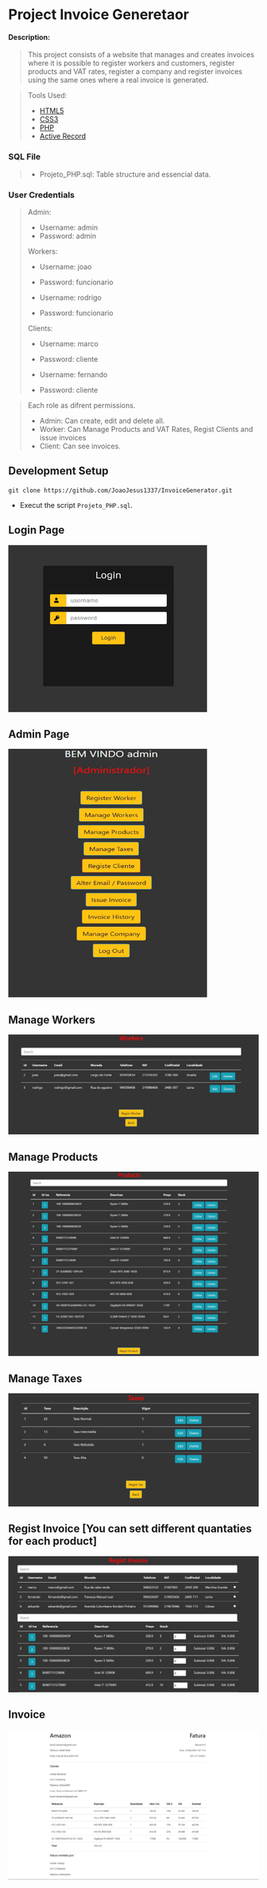 # Project Invoice Generetaor

#### Description:

> This project consists of a website that manages and creates invoices where it is possible to register workers and customers, register products and VAT rates, register a company and register invoices using the same ones where a real invoice is generated.

> Tools Used:
>
> - [HTML5](https://www.w3schools.com/html/)
> - [CSS3](https://www.w3schools.com/css/)
> - [PHP](https://www.php.net/)
> - [Active Record](https://www.phpactiverecord.org/)

### SQL File

> - Projeto_PHP.sql: Table structure and essencial data.

### User Credentials

> Admin:
>
> - Username: admin
> - Password: admin
>
> Workers:
>
> - Username: joao
> - Password: funcionario
>
> - Username: rodrigo
> - Password: funcionario
>
> Clients:
>
> - Username: marco
> - Password: cliente
>
> - Username: fernando
> - Password: cliente

> Each role as difrent permissions.
>
> - Admin: Can create, edit and delete all.
> - Worker: Can Manage Products and VAT Rates, Regist Clients and issue invoices
> - Client: Can see invoices.

## Development Setup

    git clone https://github.com/JoaoJesus1337/InvoiceGenerator.git

- Execut the script `Projeto_PHP.sql`.

## Login Page

<div>
    <img src="ReadMeImgs/1.jpg" width="400px" height="auto">
<div>

## Admin Page

<div>
    <img src="ReadMeImgs/2.jpg" width="400px" height="500px">
<div>

## Manage Workers

<div>
    <img src="ReadMeImgs/3.jpg" width="auto" height="auto">
<div>

## Manage Products

<div>
    <img src="ReadMeImgs/4.jpg" width="auto" height="auto">
<div>

## Manage Taxes

<div>
    <img src="ReadMeImgs/5.jpg" width="auto" height="auto">
<div>

## Regist Invoice [You can sett different quantaties for each product]

<div>
    <img src="ReadMeImgs/6.jpg" width="auto" height="auto">
<div>

## Invoice

<div>
    <img src="ReadMeImgs/fatura.jpg" width="auto" height="auto">
<div>
